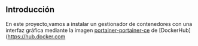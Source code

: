 ## Introducción

En este proyecto,vamos a instalar un gestionador de contenedores con una interfaz gráfica mediante la imagen [portainer-portainer-ce](https://hub.docker.com/r/portainer/portainer-ce) de [DockerHub](https://hub.docker.com
